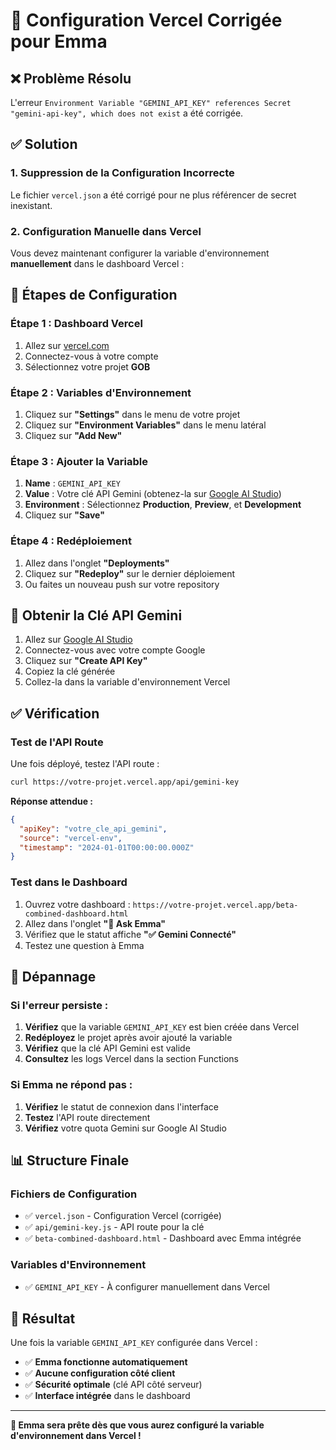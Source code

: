 # 🔧 Configuration Vercel Corrigée pour Emma

## ❌ Problème Résolu

L'erreur `Environment Variable "GEMINI_API_KEY" references Secret "gemini-api-key", which does not exist` a été corrigée.

## ✅ Solution

### 1. **Suppression de la Configuration Incorrecte**

Le fichier `vercel.json` a été corrigé pour ne plus référencer de secret inexistant.

### 2. **Configuration Manuelle dans Vercel**

Vous devez maintenant configurer la variable d'environnement **manuellement** dans le dashboard Vercel :

## 🚀 Étapes de Configuration

### Étape 1 : Dashboard Vercel
1. Allez sur [vercel.com](https://vercel.com)
2. Connectez-vous à votre compte
3. Sélectionnez votre projet **GOB**

### Étape 2 : Variables d'Environnement
1. Cliquez sur **"Settings"** dans le menu de votre projet
2. Cliquez sur **"Environment Variables"** dans le menu latéral
3. Cliquez sur **"Add New"**

### Étape 3 : Ajouter la Variable
1. **Name** : `GEMINI_API_KEY`
2. **Value** : Votre clé API Gemini (obtenez-la sur [Google AI Studio](https://makersuite.google.com/app/apikey))
3. **Environment** : Sélectionnez **Production**, **Preview**, et **Development**
4. Cliquez sur **"Save"**

### Étape 4 : Redéploiement
1. Allez dans l'onglet **"Deployments"**
2. Cliquez sur **"Redeploy"** sur le dernier déploiement
3. Ou faites un nouveau push sur votre repository

## 🔑 Obtenir la Clé API Gemini

1. Allez sur [Google AI Studio](https://makersuite.google.com/app/apikey)
2. Connectez-vous avec votre compte Google
3. Cliquez sur **"Create API Key"**
4. Copiez la clé générée
5. Collez-la dans la variable d'environnement Vercel

## ✅ Vérification

### Test de l'API Route
Une fois déployé, testez l'API route :

```bash
curl https://votre-projet.vercel.app/api/gemini-key
```

**Réponse attendue :**
```json
{
  "apiKey": "votre_cle_api_gemini",
  "source": "vercel-env",
  "timestamp": "2024-01-01T00:00:00.000Z"
}
```

### Test dans le Dashboard
1. Ouvrez votre dashboard : `https://votre-projet.vercel.app/beta-combined-dashboard.html`
2. Allez dans l'onglet **"🤖 Ask Emma"**
3. Vérifiez que le statut affiche **"✅ Gemini Connecté"**
4. Testez une question à Emma

## 🔧 Dépannage

### Si l'erreur persiste :
1. **Vérifiez** que la variable `GEMINI_API_KEY` est bien créée dans Vercel
2. **Redéployez** le projet après avoir ajouté la variable
3. **Vérifiez** que la clé API Gemini est valide
4. **Consultez** les logs Vercel dans la section Functions

### Si Emma ne répond pas :
1. **Vérifiez** le statut de connexion dans l'interface
2. **Testez** l'API route directement
3. **Vérifiez** votre quota Gemini sur Google AI Studio

## 📊 Structure Finale

### Fichiers de Configuration
- ✅ `vercel.json` - Configuration Vercel (corrigée)
- ✅ `api/gemini-key.js` - API route pour la clé
- ✅ `beta-combined-dashboard.html` - Dashboard avec Emma intégrée

### Variables d'Environnement
- ✅ `GEMINI_API_KEY` - À configurer manuellement dans Vercel

## 🎯 Résultat

Une fois la variable `GEMINI_API_KEY` configurée dans Vercel :

- ✅ **Emma fonctionne automatiquement**
- ✅ **Aucune configuration côté client**
- ✅ **Sécurité optimale** (clé API côté serveur)
- ✅ **Interface intégrée** dans le dashboard

---

**🚀 Emma sera prête dès que vous aurez configuré la variable d'environnement dans Vercel !**
